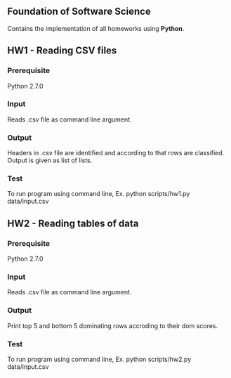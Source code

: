 ## Foundation of Software Science
Contains the implementation of all homeworks using **Python**.

## HW1 - Reading CSV files
### Prerequisite
Python 2.7.0
### Input
Reads .csv file as command line argument.
### Output
Headers in .csv file are identified and according to that rows are classified. Output is given as list of lists.
### Test
To run program using command line,
Ex. python scripts/hw1.py data/input.csv

## HW2 - Reading tables of data
### Prerequisite
Python 2.7.0
### Input
Reads .csv file as command line argument.
### Output
Print top 5 and bottom 5 dominating rows accroding to their dom scores.
### Test
To run program using command line,
Ex. python scripts/hw2.py data/input.csv
